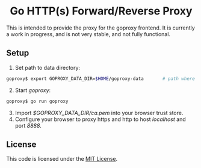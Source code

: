 <h1 align="center" style="border-bottom: none;">Go HTTP(s) Forward/Reverse Proxy</h1>

This is intended to provide the proxy for the goproxy frontend.  It is currently a work in progress, and is not very stable, and not fully functional.

## Setup
1. Set path to data directory:
```sh
goproxy$ export GOPROXY_DATA_DIR=$HOME/goproxy-data       # path where certificates and keys are stored
```
2. Start *goproxy*:
```sh
goproxy$ go run goproxy
```
3. Import *$GOPROXY_DATA_DIR/ca.pem* into your browser trust store.
4. Configure your browser to proxy https and http to host *localhost* and port *8888*.

## License

This code is licensed under the [MIT License](https://opensource.org/licenses/MIT).
